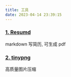 ```yaml
---
title: 工具
date: 2023-04-14 23:39:15
---
```


### **[1. Resumd](https://resumd.chenjianxiong.com/)**

markdown 写简历, 可生成 pdf

### **[2. tinypng](https://tinypng.com/)**

高质量图片压缩

